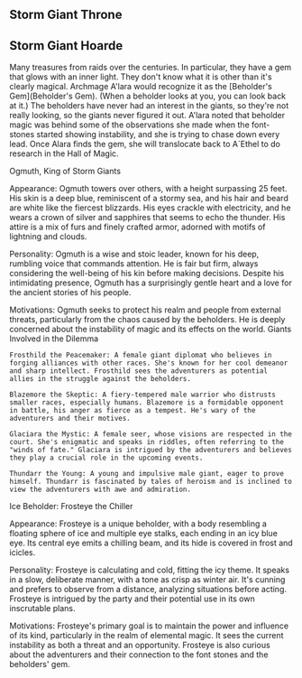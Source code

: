 ## Storm Giant Throne

## Storm Giant Hoarde
Many treasures from raids over the centuries.  In particular, they have a gem that glows with an inner light. They don't know what it is other than it's clearly magical.  Archmage A'lara would recognize it as the [Beholder's Gem](Beholder's Gem). (When a beholder looks at you, you can look back at it.) The beholders have never had an interest in the giants, so they're not really looking, so the giants never figured it out. A'lara noted that beholder magic was behind some of the observations she made when the font-stones started showing instability, and she is trying to chase down every lead.  Once Alara finds the gem, she will translocate back to A`Ethel to do research in the Hall of Magic.

Ogmuth, King of Storm Giants

Appearance: Ogmuth towers over others, with a height surpassing 25 feet. His skin is a deep blue, reminiscent of a stormy sea, and his hair and beard are white like the fiercest blizzards. His eyes crackle with electricity, and he wears a crown of silver and sapphires that seems to echo the thunder. His attire is a mix of furs and finely crafted armor, adorned with motifs of lightning and clouds.

Personality: Ogmuth is a wise and stoic leader, known for his deep, rumbling voice that commands attention. He is fair but firm, always considering the well-being of his kin before making decisions. Despite his intimidating presence, Ogmuth has a surprisingly gentle heart and a love for the ancient stories of his people.

Motivations: Ogmuth seeks to protect his realm and people from external threats, particularly from the chaos caused by the beholders. He is deeply concerned about the instability of magic and its effects on the world.
Giants Involved in the Dilemma

    Frosthild the Peacemaker: A female giant diplomat who believes in forging alliances with other races. She's known for her cool demeanor and sharp intellect. Frosthild sees the adventurers as potential allies in the struggle against the beholders.

    Blazemore the Skeptic: A fiery-tempered male warrior who distrusts smaller races, especially humans. Blazemore is a formidable opponent in battle, his anger as fierce as a tempest. He's wary of the adventurers and their motives.

    Glaciara the Mystic: A female seer, whose visions are respected in the court. She's enigmatic and speaks in riddles, often referring to the "winds of fate." Glaciara is intrigued by the adventurers and believes they play a crucial role in the upcoming events.

    Thundarr the Young: A young and impulsive male giant, eager to prove himself. Thundarr is fascinated by tales of heroism and is inclined to view the adventurers with awe and admiration.

Ice Beholder: Frosteye the Chiller

Appearance: Frosteye is a unique beholder, with a body resembling a floating sphere of ice and multiple eye stalks, each ending in an icy blue eye. Its central eye emits a chilling beam, and its hide is covered in frost and icicles.

Personality: Frosteye is calculating and cold, fitting the icy theme. It speaks in a slow, deliberate manner, with a tone as crisp as winter air. It's cunning and prefers to observe from a distance, analyzing situations before acting. Frosteye is intrigued by the party and their potential use in its own inscrutable plans.

Motivations: Frosteye's primary goal is to maintain the power and influence of its kind, particularly in the realm of elemental magic. It sees the current instability as both a threat and an opportunity. Frosteye is also curious about the adventurers and their connection to the font stones and the beholders' gem.